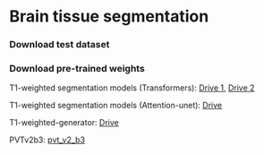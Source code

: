 # Brain tissue segmentation

### Download test dataset

### Download pre-trained weights
T1-weighted segmentation models (Transformers): [Drive 1](https://drive.google.com/file/d/1sFtfAtIuaqd0XlQW225m0EDj9tYLDKTY/view?usp=sharing), [Drive 2]()

T1-weighted segmentation models (Attention-unet): [Drive]()

T1-weighted-generator: [Drive]()

PVTv2b3: [pvt_v2_b3](https://github.com/whai362/PVT/releases/download/v2/pvt_v2_b3.pth)

